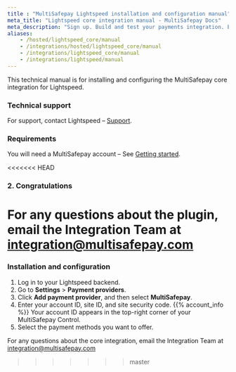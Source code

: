 ```yaml
---
title : "MultiSafepay Lightspeed installation and configuration manual"
meta_title: "Lightspeed core integration manual - MultiSafepay Docs"
meta_description: "Sign up. Build and test your payments integration. Explore our products and services. Use our API Reference, SDKs, and wrappers. Get support."
aliases: 
    - /hosted/lightspeed_core/manual
    - /integrations/hosted/lightspeed_core/manual
    - /integrations/lightspeed_core/manual
    - /integrations/lightspeed/manual
---
```


This technical manual is for installing and configuring the MultiSafepay core integration for Lightspeed.

### Technical support
For support, contact Lightspeed – [Support](https://www.lightspeedhq.nl/support).

### Requirements
You will need a MultiSafepay account – See [Getting started](/guides/getting-started/).

<<<<<<< HEAD
### 2. Congratulations
For any questions about the plugin, email the Integration Team at <integration@multisafepay.com>
=======
### Installation and configuration
1. Log in to your Lightspeed backend.
2. Go to **Settings** > **Payment providers**.
2. Click **Add payment provider**, and then select **MultiSafepay**.
3. Enter your account ID, site ID, and site security code. {{% account_info %}}
Your account ID appears in the top-right corner of your MultiSafepay Control.
4. Select the payment methods you want to offer.

For any questions about the core integration, email the Integration Team at <integration@multisafepay.com>
>>>>>>> master
